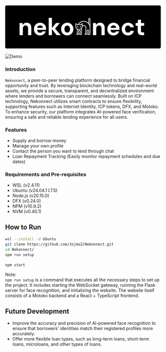 ![Project Logo](https://github.com/JojmoZ/Nekonnect/blob/main/src/assets/nekonect.png)

![Demo](https://github.com/JojmoZ/Nekonnect/blob/main/src/assets/landing-demo.gif "Demo")

### Introduction
``Nekonnect``, a peer-to-peer lending platform designed to bridge financial opportunity and trust. By leveraging blockchain technology and real-world assets, we provide a secure, transparent, and decentralized environment where lenders and borrowers can connect seamlessly. Built on ICP technology, Nekonnect utilizes smart contracts to ensure flexibility, supporting features such as Internet Identity, ICP tokens, DFX, and Motoko. To enhance security, our platform integrates AI-powered face verification, ensuring a safe and reliable lending experience for all users.

### Features
- Supply and borrow money
- Manage your own profile
- Contact the person you want to lend through chat
- Loan Repayment Tracking (Easily monitor repayment schedules and due dates)

### Requirements and Pre-requisites
- WSL (v2.4.11)
- Ubuntu (v24.04.1 LTS)
- Node.js (v20.15.0)
- DFX (v0.24.0)
- NPM (v10.9.2)
- NVM (v0.40.1)

## How to Run
```sh
wsl --install -d Ubuntu
git clone https://github.com/JojmoZ/Nekonnect.git
cd Nekonnect/
npm run setup

npm start

```

Note:
<br />
``npm run setup`` is a command that executes all the necessary steps to set up the project. It includes starting the WebSocket gateway, running the Flask server for face recognition, and initializing the website. The website itself consists of a Motoko backend and a React + TypeScript frontend.


## Future Development
- Improve the accuracy and precision of AI-powered face recognition to ensure that borrowers' identities match their registered profiles more accurately.
- Offer more flexible loan types, such as long-term loans, short-term loans, microloans, and other types of loans.
